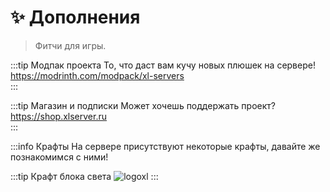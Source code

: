 # ✨ Дополнения
> Фитчи для игры.

:::tip Модпак проекта
То, что даст вам кучу новых плюшек на сервере!
<br>https://modrinth.com/modpack/xl-servers</br>
:::

:::tip Магазин и подписки
Может хочешь поддержать проект?
<br>https://shop.xlserver.ru</br>
:::

:::info Крафты
На сервере присутствуют некоторые крафты, давайте же познакомимся с ними!

:::tip Крафт блока света
![logoxl](/images/craft_light.png)
:::